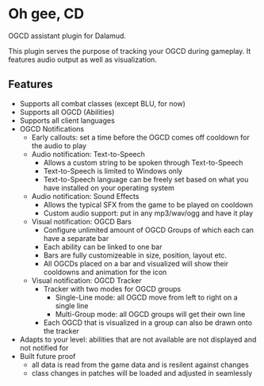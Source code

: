 # Oh gee, CD

OGCD assistant plugin for Dalamud.

This plugin serves the purpose of tracking your OGCD during gameplay. It features audio output as well as visualization.

## Features

* Supports all combat classes (except BLU, for now)
* Supports all OGCD (Abilities)
* Supports all client languages
* OGCD Notifications
  * Early callouts: set a time before the OGCD comes off cooldown for the audio to play
  * Audio notification: Text-to-Speech
    * Allows a custom string to be spoken through Text-to-Speech 
    * Text-to-Speech is limited to Windows only
    * Text-to-Speech language can be freely set based on what you have installed on your operating system
  * Audio notification: Sound Effects
    * Allows the typical SFX from the game to be played on cooldown
    * Custom audio support: put in any mp3/wav/ogg and have it play
  * Visual notification: OGCD Bars
    * Configure unlimited amount of OGCD Groups of which each can have a separate bar
    * Each ability can be linked to one bar
    * Bars are fully customizeable in size, position, layout etc. 
    * All OGCDs placed on a bar and visualized will show their cooldowns and animation for the icon
  * Visual notification: OGCD Tracker
    * Tracker with two modes for OGCD groups
      * Single-Line mode: all OGCD move from left to right on a single line
      * Multi-Group mode: all OGCD groups will get their own line
    * Each OGCD that is visualized in a group can also be drawn onto the tracker
* Adapts to your level: abilities that are not available are not displayed and not notified for
* Built future proof
  * all data is read from the game data and is resilent against changes
  * class changes in patches will be loaded and adjusted in seamlessly